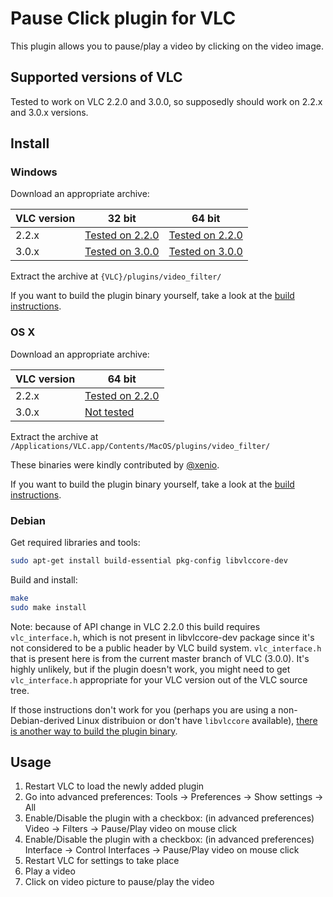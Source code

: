 # Pause Click plugin for VLC
This plugin allows you to pause/play a video by clicking on the video image.

## Supported versions of VLC
Tested to work on VLC 2.2.0 and 3.0.0, so supposedly should work on 2.2.x and 3.0.x versions.

## Install

### Windows
Download an appropriate archive:

VLC version | 32 bit | 64 bit
----------- | ------- | -------
2.2.x | [Tested on 2.2.0](https://github.com/nurupo/vlc-pause-click-plugin/releases/download/0.2.0/vlc-2.2.x-32bit-win.zip) | [Tested on 2.2.0](https://github.com/nurupo/vlc-pause-click-plugin/releases/download/0.2.0/vlc-2.2.x-64bit-win.zip)
3.0.x | [Tested on 3.0.0](https://github.com/nurupo/vlc-pause-click-plugin/releases/download/0.2.0/vlc-3.0.x-32bit-win.zip) | [Tested on 3.0.0](https://github.com/nurupo/vlc-pause-click-plugin/releases/download/0.2.0/vlc-3.0.x-64bit-win.zip)

Extract the archive at `{VLC}/plugins/video_filter/`

If you want to build the plugin binary yourself, take a look at the [build instructions](/common/building.md).

### OS X

Download an appropriate archive:

VLC version | 64 bit
----------- | -------
2.2.x | [Tested on 2.2.0](https://github.com/nurupo/vlc-pause-click-plugin/releases/download/0.2.1/vlc-2.2.x-64bit-osx.zip)
3.0.x | [Not tested](https://github.com/nurupo/vlc-pause-click-plugin/releases/download/0.2.1/vlc-3.0.x-64bit-osx.zip)

Extract the archive at `/Applications/VLC.app/Contents/MacOS/plugins/video_filter/`

These binaries were kindly contributed by [@xenio](https://github.com/xenio).

If you want to build the plugin binary yourself, take a look at the [build instructions](/common/building.md).

### Debian
Get required libraries and tools:
```bash
sudo apt-get install build-essential pkg-config libvlccore-dev
```

Build and install:
```bash
make
sudo make install
```

Note: because of API change in VLC 2.2.0 this build requires `vlc_interface.h`, which is not present in libvlccore-dev package since it's not considered to be a public header by VLC build system. `vlc_interface.h` that is present here is from the current master branch of VLC (3.0.0). It's highly unlikely, but if the plugin doesn't work, you might need to get `vlc_interface.h` appropriate for your VLC version out of the VLC source tree.

If those instructions don't work for you (perhaps you are using a non-Debian-derived Linux distribuion or don't have `libvlccore` available), [there is another way to build the plugin binary](/common/building.md).

## Usage
1. Restart VLC to load the newly added plugin
2. Go into advanced preferences: Tools -> Preferences -> Show settings -> All
3. Enable/Disable the plugin with a checkbox: (in advanced preferences) Video -> Filters -> Pause/Play video on mouse click
4. Enable/Disable the plugin with a checkbox: (in advanced preferences) Interface -> Control Interfaces -> Pause/Play video on mouse click
5. Restart VLC for settings to take place
6. Play a video
7. Click on video picture to pause/play the video
